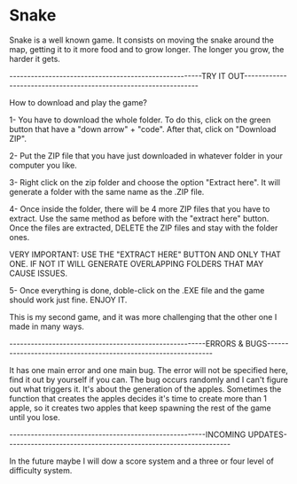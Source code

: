 # Snake

Snake is a well known game. It consists on moving the snake around the map, getting it to it more food and to grow longer. The longer you grow, the harder it gets.

------------------------------------------------------TRY IT OUT-----------------------------------------------------------------

How to download and play the game?

1- You have to download the whole folder. To do this, click on the green button that have a "down arrow" + "code". After that, click on "Download ZIP".

2- Put the ZIP file that you have just downloaded in whatever folder in your computer you like.

3- Right click on the zip folder and choose the option "Extract here". It will generate a folder with the same name as the .ZIP file.

4- Once inside the folder, there will be 4 more ZIP files that you have to extract. Use the same method as before with the "extract here" button. Once the files are extracted, DELETE the ZIP files and stay with the folder ones.

VERY IMPORTANT: USE THE "EXTRACT HERE" BUTTON AND ONLY THAT ONE. IF NOT IT WILL GENERATE OVERLAPPING FOLDERS THAT MAY CAUSE ISSUES.

5- Once everything is done, doble-click on the .EXE file and the game should work just fine. ENJOY IT.

This is my second game, and it was more challenging that the other one I made in many ways.

-------------------------------------------------------ERRORS & BUGS---------------------------------------------------------------

It has one main error and one main bug. The error will not be specified here, find it out by yourself if you can. The bug occurs randomly and I can't figure out what triggers it. It's about the generation of the apples. Sometimes the function that creates the apples decides it's time to create more than 1 apple, so it creates two apples that keep spawning the rest of the game until you lose.

-------------------------------------------------------INCOMING UPDATES---------------------------------------------------------------

In the future maybe I will dow a score system and a three or four level of difficulty system.

